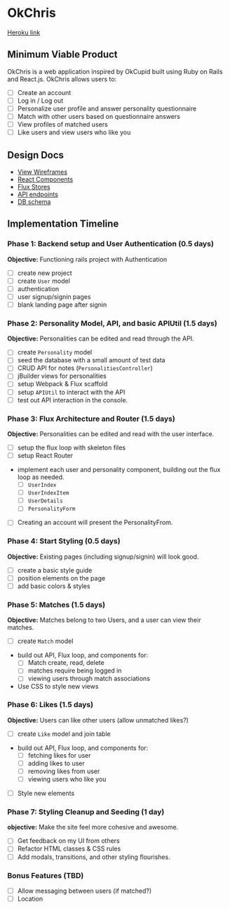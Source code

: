 # OkChris

[Heroku link][heroku]

[heroku]: MyWebsite...ComingSoon

## Minimum Viable Product

OkChris is a web application inspired by OkCupid built using Ruby on Rails and
React.js. OkChris allows users to:

- [ ] Create an account
- [ ] Log in / Log out
- [ ] Personalize user profile and answer personality questionnaire
- [ ] Match with other users based on questionnaire answers
- [ ] View profiles of matched users
- [ ] Like users and view users who like you

## Design Docs
* [View Wireframes][views]
* [React Components][components]
* [Flux Stores][stores]
* [API endpoints][api-endpoints]
* [DB schema][schema]

[views]: ./docs/views.md
[components]: ./docs/components.md
[stores]: ./docs/stores.md
[api-endpoints]: ./docs/api-endpoints.md
[schema]: ./docs/schema.md

## Implementation Timeline

### Phase 1: Backend setup and User Authentication (0.5 days)

**Objective:** Functioning rails project with Authentication

- [ ] create new project
- [ ] create `User` model
- [ ] authentication
- [ ] user signup/signin pages
- [ ] blank landing page after signin

### Phase 2: Personality Model, API, and basic APIUtil (1.5 days)

**Objective:** Personalities can be edited and read through the API.

- [ ] create `Personality` model
- [ ] seed the database with a small amount of test data
- [ ] CRUD API for notes (`PersonalitiesController`)
- [ ] jBuilder views for personalities
- [ ] setup Webpack & Flux scaffold
- [ ] setup `APIUtil` to interact with the API
- [ ] test out API interaction in the console.

### Phase 3: Flux Architecture and Router (1.5 days)

**Objective:** Personalities can be edited and read with the
user interface.

- [ ] setup the flux loop with skeleton files
- [ ] setup React Router
- implement each user and personality component, building out the flux loop as
  needed.
  - [ ] `UserIndex`
  - [ ] `UserIndexItem`
  - [ ] `UserDetails`
  - [ ] `PersonalityForm`
- [ ] Creating an account will present the PersonalityFrom.

### Phase 4: Start Styling (0.5 days)

**Objective:** Existing pages (including signup/signin) will look good.

- [ ] create a basic style guide
- [ ] position elements on the page
- [ ] add basic colors & styles

### Phase 5: Matches (1.5 days)

**Objective:** Matches belong to two Users, and a user can view their matches.

- [ ] create `Match` model
- build out API, Flux loop, and components for:
  - [ ] Match create, read, delete
  - [ ] matches require being logged in
  - [ ] viewing users through match associations
- Use CSS to style new views

### Phase 6: Likes (1.5 days)

**Objective:** Users can like other users (allow unmatched likes?)

- [ ] create `Like` model and join table
- build out API, Flux loop, and components for:
  - [ ] fetching likes for user
  - [ ] adding likes to user
  - [ ] removing likes from user
  - [ ] viewing users who like you
- [ ] Style new elements


### Phase 7: Styling Cleanup and Seeding (1 day)

**objective:** Make the site feel more cohesive and awesome.

- [ ] Get feedback on my UI from others
- [ ] Refactor HTML classes & CSS rules
- [ ] Add modals, transitions, and other styling flourishes.

### Bonus Features (TBD)
- [ ] Allow messaging between users (if matched?)
- [ ] Location

[phase-one]: ./docs/phases/phase1.md
[phase-two]: ./docs/phases/phase2.md
[phase-three]: ./docs/phases/phase3.md
[phase-four]: ./docs/phases/phase4.md
[phase-five]: ./docs/phases/phase5.md
